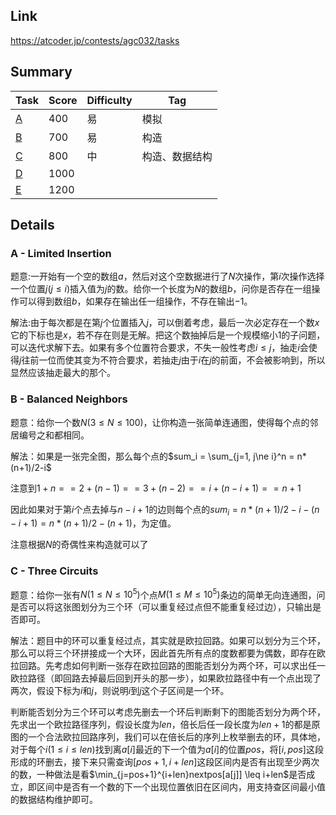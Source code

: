 ## Link

https://atcoder.jp/contests/agc032/tasks

## Summary

| Task                | Score | Difficulty | Tag            |
| ------------------- | ----- | ---------- | -------------- |
| <a href="#A">A</a>  | 400   | 易         | 模拟           |
| <a href="#B">B</a>  | 700   | 易         | 构造           |
| <a href="#C">C</a>  | 800   | 中         | 构造、数据结构 |
| <a href="#D">D</a>  | 1000  |            |                |
| <a href ="#E">E</a> | 1200  |            |                |

## Details

### <a name="A">A  - Limited Insertion</a>

题意:一开始有一个空的数组$a$，然后对这个空数据进行了$N$次操作，第$i$次操作选择一个位置$j(j \leq i)$插入值为$j$的数。给你一个长度为$N$的数组$b$，问你是否存在一组操作可以得到数组$b$，如果存在输出任一组操作，不存在输出$-1$。

解法:由于每次都是在第$j$个位置插入$j$，可以倒着考虑，最后一次必定存在一个数$x$它的下标也是$x$，若不存在则是无解。把这个数抽掉后是一个规模缩小1的子问题，可以迭代求解下去。如果有多个位置符合要求，不失一般性考虑$i \leq j$，抽走$i$会使得$j$往前一位而使其变为不符合要求，若抽走$j$由于$i$在$j$的前面，不会被影响到，所以显然应该抽走最大的那个。

### <a name="B"> B -  Balanced Neighbors  </a>

题意：给你一个数$N (3 \leq N \leq 100)$，让你构造一张简单连通图，使得每个点的邻居编号之和都相同。

解法：如果是一张完全图，那么每个点的$sum_i = \sum_{j=1, j\ne i}^n = n*(n+1)/2-i$

注意到$1 + n == 2 + (n - 1) == 3 + (n - 2) == i + (n - i + 1) == n + 1$

因此如果对于第$i$个点去掉与$n - i + 1$的边则每个点的$sum_i=n*(n+1)/2-i-(n - i + 1) = n*(n+1)/2-(n + 1)$，为定值。

注意根据$N$的奇偶性来构造就可以了

### <a name="C"> C - Three Circuits </a>

题意：给你一张有$N(1 \leq N \leq 10^5)$个点$M(1 \leq M \leq 10^5)$条边的简单无向连通图，问是否可以将这张图划分为三个环（可以重复经过点但不能重复经过边），只输出是否即可。

解法：题目中的环可以重复经过点，其实就是欧拉回路。如果可以划分为三个环，那么可以将三个环拼接成一个大环，因此首先所有点的度数都要为偶数，即存在欧拉回路。先考虑如何判断一张存在欧拉回路的图能否划分为两个环，可以求出任一欧拉路径（即回路去掉最后回到开头的那一步），如果欧拉路径中有一个点出现了两次，假设下标为$i$和$j$，则说明$i$到$j$这个子区间是一个环。

判断能否划分为三个环可以考虑先删去一个环后判断剩下的图能否划分为两个环，先求出一个欧拉路径序列，假设长度为$len$，倍长后任一段长度为$len + 1$的都是原图的一个合法欧拉回路序列，我们可以在倍长后的序列上枚举删去的环，具体地，对于每个$i(1 \leq i \leq len)$找到离$a[i]$最近的下一个值为$a[i]$的位置$pos$，将$[i,pos]$这段形成的环删去，接下来只需查询$[pos+1,i+len]$这段区间内是否有出现至少两次的数，一种做法是看$\min_{j=pos+1}^{i+len}nextpos[a[j]] \leq i+len$是否成立，即区间中是否有一个数的下一个出现位置依旧在区间内，用支持查区间最小值的数据结构维护即可。